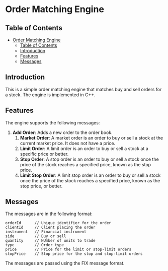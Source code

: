 # Order Matching Engine

## Table of Contents
- [Order Matching Engine](#order-matching-engine)
  - [Table of Contents](#table-of-contents)
  - [Introduction](#introduction)
  - [Features](#features)
  - [Messages](#messages)

## Introduction

This is a simple order matching engine that matches buy and sell orders for a stock. The engine is implemented in C++.

## Features

The engine supports the following messages:

1. **Add Order**: Adds a new order to the order book.
   1. **Market Order**: A market order is an order to buy or sell a stock at the current market price. It does not have a price.
   2. **Limit Order**: A limit order is an order to buy or sell a stock at a specific price or better.
   3. **Stop Order**: A stop order is an order to buy or sell a stock once the price of the stock reaches a specified price, known as the stop price.
   4. **Limit Stop Order**: A limit stop order is an order to buy or sell a stock once the price of the stock reaches a specified price, known as the stop price, or better.

## Messages

The messages are in the following format:

```
orderId      // Unique identifier for the order
clientId     // Client placing the order
instrument   // Financial instrument
side         // Buy or sell
quantity     // NUmber of units to trade
type         // Order type
price        // Price for the limit or stop-limit orders
stopPrice    // Stop price for the stop and stop-limit orders
```

The messages are passed using the FIX message format.